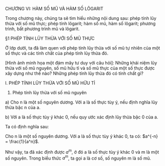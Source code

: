 CHƯƠNG VI: HÀM SỐ MŨ VÀ HÀM SỐ LÔGARIT

Trong chương này, chúng ta sẽ tìm hiểu những nội dung sau: phép tính lũy thừa với số mũ thực; phép tính lôgarit; hàm số mũ, hàm số lôgarit; phương trình, bất phương trình mũ và lôgarit.

§1 PHÉP TÍNH LŨY THỪA VỚI SỐ MŨ THỰC

Ở lớp dưới, ta đã làm quen với phép tính lũy thừa với số mũ tự nhiên của một số thực và các tính chất của phép tính lũy thừa đó.

[Hình ảnh minh họa một đám mây tư duy với câu hỏi]: Những khái niệm lũy thừa với số mũ nguyên, số mũ hữu tỉ và số mũ thực của một số thực được xây dựng như thế nào? Những phép tính lũy thừa đó có tính chất gì?

I. PHÉP TÍNH LŨY THỪA VỚI SỐ MŨ HỮU TỈ

1. Phép tính lũy thừa với số mũ nguyên

a) Cho n là một số nguyên dương. Với a là số thực tùy ý, nếu định nghĩa lũy thừa bậc n của a.

b) Với a là số thực tùy ý khác 0, nếu quy ước xác định lũy thừa bậc 0 của a.

Ta có định nghĩa sau:

Cho n là một số nguyên dương. Với a là số thực tùy ý khác 0, ta có: $a^{-n} = \frac{1}{a^n}$.

Như vậy, ta đã xác định được $a^m$, ở đó a là số thực tùy ý khác 0 và m là một số nguyên. Trong biểu thức $a^m$, ta gọi a là cơ số, số nguyên m là số mũ.